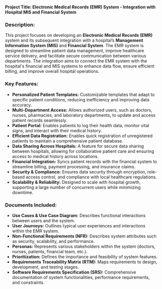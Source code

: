 **Project Title: Electronic Medical Records (EMR) System - Integration with Hospital MIS and Financial System**

### Description:

This project focuses on developing an **Electronic Medical Records (EMR)** system and its subsequent integration with a hospital’s **Management Information System (MIS)** and **Financial System**. The EMR system is designed to streamline patient data management, improve healthcare service delivery, and facilitate secure communication between various departments. The integration aims to connect the EMR system with the hospital's financial and MIS systems to enhance data flow, ensure efficient billing, and improve overall hospital operations.

### Key Features:

- **Personalized Patient Templates:** Customizable templates that adapt to specific patient conditions, reducing inefficiency and improving data accuracy.
- **Multi-Department Access:** Allows authorized users, such as doctors, nurses, pharmacies, and laboratory departments, to update and access patient records seamlessly.
- **Patient Portal:** Enables patients to log their health data, monitor vital signs, and interact with their medical history.
- **Efficient Data Registration:** Enables quick registration of unregistered patients to maintain a comprehensive patient database.
- **Data Sharing Across Hospitals:** A feature for secure data sharing between hospitals, allowing for collaborative patient care and ensuring access to medical history across locations.
- **Financial Integration:** Syncs patient records with the financial system to streamline billing, payment processing, and insurance claims.
- **Security & Compliance:** Ensures data security through encryption, role-based access control, and compliance with local healthcare regulations.
- **Scalability & Reliability:** Designed to scale with hospital growth, supporting a large number of concurrent users while minimizing downtime.

### Documents Included:

- **Use Cases & Use Case Diagram:** Describes functional interactions between users and the system.
- **User Journeys:** Outlines typical user experiences and interactions within the EMR system.
- **Non-Functional Requirements (NFR):** Describes system attributes such as security, scalability, and performance.
- **Personas:** Represents various stakeholders within the system (doctors, nurses, patients, financial team, etc.).
- **Prioritization:** Defines the importance and feasibility of system features.
- **Requirements Traceability Matrix (RTM):** Maps requirements to design, development, and testing stages.
- **Software Requirements Specification (SRS):** Comprehensive documentation of system functionalities, performance requirements, and constraints.
